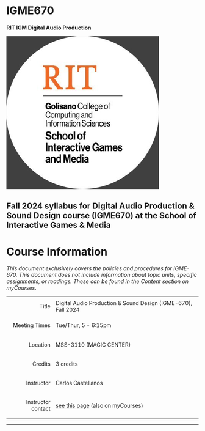 # IGME670
**RIT IGM Digital Audio Production**

<img src="../img/Ai4R-kdV_400x400.jpg" width="400" height="400" alt="RIT IGM Logo">

## Fall 2024 syllabus for Digital Audio Production & Sound Design course (IGME670) at the School of Interactive Games & Media ##

# Course Information

_This document exclusively covers the policies and procedures for IGME-670. This document does not include information about topic units, specific assignments, or readings. These can be found in the Content section on myCourses._


<table>
  <tr>
   <td><p style="text-align: right">
Title</p>

   </td>
   <td>Digital Audio Production &amp; Sound Design (IGME-670), Fall 2024
   </td>
  </tr>
  <tr>
   <td><p style="text-align: right">
Meeting Times</p>

   </td>
   <td>Tue/Thur, 5 - 6:15pm
   </td>
  </tr>
  <tr>
   <td><p style="text-align: right">
Location</p>

   </td>
   <td>MSS-3110 (MAGIC CENTER)
   </td>
  </tr>
  <tr>
   <td><p style="text-align: right">
Credits</p>

   </td>
   <td>3 credits
   </td>
  </tr>
  <tr>
   <td><p style="text-align: right">
Instructor</p>

   </td>
   <td>Carlos Castellanos
   </td>
  </tr>
    <tr>
   <td><p style="text-align: right">
Instructor contact</p>

   </td>
   <td><a href="https://www.rit.edu/computing/directory/cxcigm-carlos-castellanos">see this page</a> (also on myCourses)
   </td>
  </tr>
</table>

---

